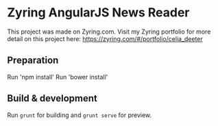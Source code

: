 # Zyring AngularJS News Reader
This project was made on Zyring.com. Visit my Zyring portfolio for more detail on this project here: https://zyring.com/#/portfolio/celia_deeter

## Preparation

Run 'npm install'
Run 'bower install'

## Build & development

Run `grunt` for building and `grunt serve` for preview.
